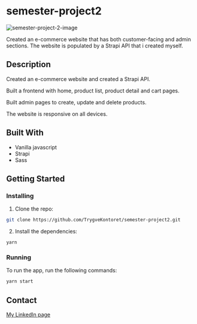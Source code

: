 # semester-project2

![semester-project-2-image](https://user-images.githubusercontent.com/69842793/173427243-8d894b6e-e638-4c00-be90-8e9429e6d922.png)

Created an e-commerce website that has both customer-facing and admin sections. The website is populated by a Strapi API that i created myself.

## Description

Created an e-commerce website and created a Strapi API.

Built a frontend with home, product list, product detail and cart pages.

Built admin pages to create, update and delete products.

The website is responsive on all devices.


## Built With

- Vanilla javascript
- Strapi
- Sass

## Getting Started

### Installing

1. Clone the repo:

```bash
git clone https://github.com/TrygveKontoret/semester-project2.git
```

2. Install the dependencies:

```
yarn
```

### Running


To run the app, run the following commands:

```bash
yarn start
```

## Contact


[My LinkedIn page](https://www.linkedin.com/in/trygve-grant-53251b214/)

